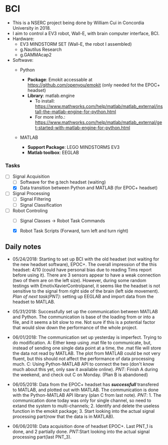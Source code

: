 # BCI
- This is a NSERC project being done by William Cui in Concordia University in 2018.
- I aim to control a EV3 robot, Wall-E, with brain computer interface, BCI.
- Hardware: 
  - EV3 MINDSTORM SET (Wall-E, the robot I assembled)
  - g.Nautilus Research
  - g.GAMMAcap2
- Softwave:
  - Python
    - **Package**: Emokit    accessable at https://github.com/openyou/emokit (only needed fot the EPOC+ headset)
    - **Library**: matlab.engine 
      - To install: https://www.mathworks.com/help/matlab/matlab_external/install-the-matlab-engine-for-python.html
      - For more info.: https://www.mathworks.com/help/matlab/matlab_external/get-started-with-matlab-engine-for-python.html
      
  - MATLAB 
    - **Support Package**: LEGO MINDSTORMS EV3
    - **Matlab toolbox**: EEGLAB

### Tasks
- [ ] Signal Acquisition 
  - [ ] Softwave for the g.tech headset (waiting)
  - [X] Data transition between Python and MATLAB (for EPOC+ headset)
- [ ] Signal Processing
  - [ ] Signal Filtering
  - [ ] Signal Classification
- [ ] Robot Controling 
  - [ ] Signal Classes -> Robot Task Commands
  - [X] Robot Task Scripts (Forward, turn left and turn right)







## Daily notes
  - 05/24/2018: Starting to set up BCI with the old headset (not waiting for the new headset software), EPOC+. The overall impression of the this headset: 4/10 (could have personal bias due to reading Tims report before using it). There are 3 sensors appear to have a weak connection (two of them are on the left size). However, during some random testings with EmotivXavierControlpanel, it seems like the headset is not sensitive to the signal from right side of the brain (left side movement). _Plan of next task(PNT)_: setting up EEGLAB and import data from the headset to MATLAB.
  
  - 05/31/2018: Successfully set up the communication between MATLAB and Python. The communication is base of the loading from or into a file, and it seems a bit slow to me. Not sure if this is a potential factor that would slow down the performance of the whole project.
  
  - 06/01/2018: The communication set up yesterday is imperfect. Trying to do modification. A: Either keep using .mat file to communicate, but, instead of sending one single data point at a time, the .mat file will store the data not read by MATLAB. The plot from MATLAB could be not very fluent, but this should not affect the performance of data processing much. C: Using Python-MATLAB API to connect the two (don't know much about this yet, only saw it available online). _PNT_: Finish A during the weekend, and check out C on Monday.  (Plan B is abandoned)
  
  - 06/05/2018: Data from the EPOC+ headset has **_successfull_** transfered to MATLAB, and plotted out with MATLAB. The communication is done with the Python-MATLAB API library (plan C from last note). _PNT_: 1. The communication done today was only for single channel, so need to extand the system to multi-channels; 2. Identify and delete the useless function in the emokit package; 3. Start looking into the actual signal processing part(now that the data is in MATLAB).
  
  - 06/06/2018: Data acquisition done of headset EPOC+. Last PNT_1 is done, and 2 partially done. _PNT_:Start looking into the actual signal processing part(last PNT_3).

